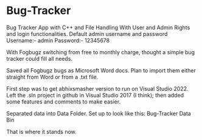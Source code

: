 # Bug-Tracker
Bug Tracker App with C++ and File Handling With User and Admin Rights and login functionalities.
Default admin username and password
Username:- admin
Password:- 12345678

With Fogbugz switching from free to monthly charge, thought a simple bug tracker could fill all needs.

Saved all Fogbugz bugs as Microsoft Word docs. Plan to import them either straight from Word or from a .txt file.

First step was to get abhixsmasher version to run on Visual Studio 2022. Left the .sln project in github in Visual Studio 2017 (I think); then added some features and comments to make easier. 

Separated data into Data Folder. Set up to look like this:
    Bug-Tracker
        Data
        Bin
        
 That is where it stands now.       
        
